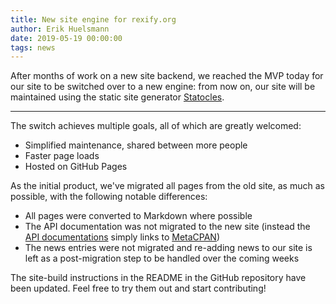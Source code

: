 ```yaml
---
title: New site engine for rexify.org
author: Erik Huelsmann
date: 2019-05-19 00:00:00
tags: news
---
```


After months of work on a new site backend, we reached the MVP today for
our site to be switched over to a new engine: from now on, our site will be
maintained using the static site generator
[Statocles](http://preaction.me/statocles/).

---

The switch achieves multiple goals, all of which are greatly welcomed:

* Simplified maintenance, shared between more people
* Faster page loads
* Hosted on GitHub Pages

As the initial product, we've migrated all pages from the old site,
as much as possible, with the following notable differences:

* All pages were converted to Markdown where possible
* The API documentation was not migrated to the new site (instead
  the [API documentations](https://metacpan.org/release/Rex) simply
  links to [MetaCPAN](https://metacpan.org/))
* The news entries were not migrated and re-adding news to our site
  is left as a post-migration step to be handled over the
  coming weeks

The site-build instructions in the README in the GitHub repository
have been updated. Feel free to try them out and start contributing!
